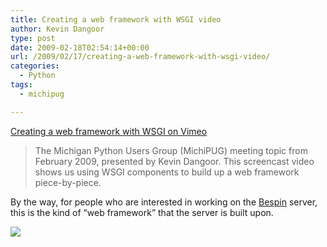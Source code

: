 ```yaml
---
title: Creating a web framework with WSGI video
author: Kevin Dangoor
type: post
date: 2009-02-18T02:54:14+00:00
url: /2009/02/17/creating-a-web-framework-with-wsgi-video/
categories:
  - Python
tags:
  - michipug

---
```

[Creating a web framework with WSGI on Vimeo][1]

> The Michigan Python Users Group (MichiPUG) meeting topic from February 2009, presented by Kevin Dangoor. This screencast video shows us using WSGI components to build up a web framework piece-by-piece.

By the way, for people who are interested in working on the [Bespin][2] server, this is the kind of &#8220;web framework&#8221; that the server is built upon.

<div class="zemanta-pixie">
  <img class="zemanta-pixie-img" src="http://img.zemanta.com/pixy.gif?x-id=986f85a9-2510-4149-aade-ce9a5598de27" />
</div>

 [1]: http://www.vimeo.com/3258566
 [2]: http://labs.mozilla.com/projects/bespin/